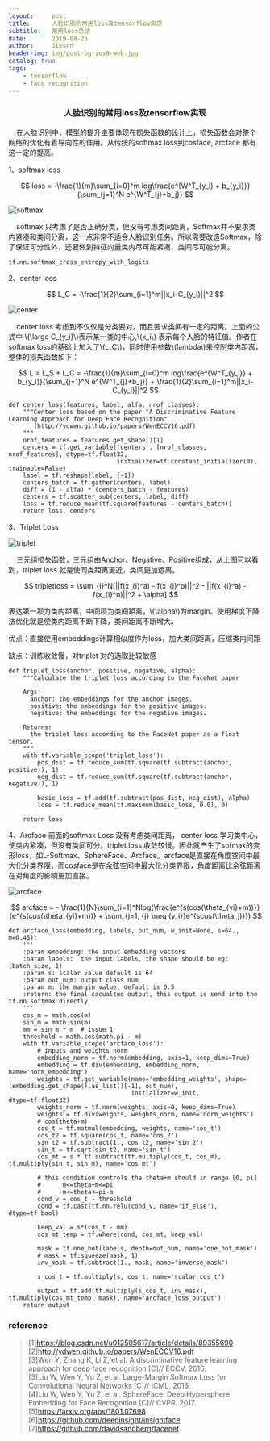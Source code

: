 ```yaml
---
layout:     post
title:      人脸识别的常用loss及tensorflow实现
subtitle:   常用loss总结
date:       2019-08-25
author:     Jieson
header-img: img/post-bg-ios9-web.jpg
catalog: true
tags:
    - tensorflow
    - face recognition
---
```

### <center>人脸识别的常用loss及tensorflow实现</center>
&#160;&#160;&#160;&#160;在人脸识别中，模型的提升主要体现在损失函数的设计上，损失函数会对整个网络的优化有着导向性的作用。从传统的softmax loss到cosface, arcface 都有这一定的提高。

1、softmax loss

$$
loss = -\frac{1}{m}\sum_{i=0}^m log\frac{e^{W^T_{y_i} + b_{y_i}}}{\sum_{j=1}^N e^{W^T_{j}+b_j}}
$$

![softmax](https://note.youdao.com/yws/api/personal/file/WEB609552c3c1972fbc40642cf3f7c752e2?method=download&shareKey=87d9648040232ac180ce0f5130bba49a)

&#160;&#160;&#160;&#160;softmax 只考虑了是否正确分类，但没有考虑类间距离，Softmax并不要求类内紧凑和类间分离，这一点非常不适合人脸识别任务。所以需要改造Softmax，除了保证可分性外，还要做到特征向量类内尽可能紧凑，类间尽可能分离。
```
tf.nn.softmax_cross_entropy_with_logits
```
2、center loss

$$
L_C = -\frac{1}{2}\sum_{i=1}^m||x_i-C_{y_i}||^2
$$

![center](https://note.youdao.com/yws/api/personal/file/WEBa45702108fbbc3a07eba23767681bc73?method=download&shareKey=4a45d57af0cd2593c315adfbac1be3c6)

&#160;&#160;&#160;&#160;center loss 考虑到不仅仅是分类要对，而且要求类间有一定的距离。上面的公式中
\\(\large C_{y_i}\\)表示某一类的中心,\\(x_i\\) 表示每个人脸的特征值。作者在softmax loss的基础上加入了\\(L_C\\)，同时使用参数\\(lambda\\)来控制类内距离，整体的损失函数如下：

$$
L = L_S + L_C = -\frac{1}{m}\sum_{i=0}^m log\frac{e^{W^T_{y_i}} + b_{y_i}}{\sum_{j=1}^N e^{W^T_{j}+b_j}} + \frac{1}{2}\sum_{i=1}^m||x_i-C_{y_i}||^2
$$

```
def center_loss(features, label, alfa, nrof_classes):
    """Center loss based on the paper "A Discriminative Feature Learning Approach for Deep Face Recognition"
       (http://ydwen.github.io/papers/WenECCV16.pdf)
    """
    nrof_features = features.get_shape()[1]
    centers = tf.get_variable('centers', [nrof_classes, nrof_features], dtype=tf.float32,
                              initializer=tf.constant_initializer(0), trainable=False)
    label = tf.reshape(label, [-1])
    centers_batch = tf.gather(centers, label)
    diff = (1 - alfa) * (centers_batch - features)
    centers = tf.scatter_sub(centers, label, diff)
    loss = tf.reduce_mean(tf.square(features - centers_batch))
    return loss, centers
```

3、Triplet Loss

![triplet](https://note.youdao.com/yws/api/personal/file/WEB178d4497e7a1410d86ab55d074c8c2a1?method=download&shareKey=2e40a3cb957c7adcc6ef75577f974c4e)

&#160;&#160;&#160;&#160;三元组损失函数，三元组由Anchor、Negative、Positive组成，从上图可以看到，triplet loss 就是使同类距离更近，类间更加远离。

$$
tripletloss = \sum_{i}^N[||f(x_{i}^a) - f(x_{i}^p)||^2 - ||f(x_{i}^a) - f(x_{i}^n)||^2 + \alpha]
$$

表达第一项为类内距离，中间项为类间距离，\\(\alpha\\)为margin。使用梯度下降法优化就是使类内距离不断下降，类间距离不断增大。

优点：直接使用embeddings计算相似度作为loss，加大类间距离，压缩类内间距

缺点：训练收敛慢，对triplet 对的选取比较敏感

```
def triplet_loss(anchor, positive, negative, alpha):
    """Calculate the triplet loss according to the FaceNet paper

    Args:
      anchor: the embeddings for the anchor images.
      positive: the embeddings for the positive images.
      negative: the embeddings for the negative images.

    Returns:
      the triplet loss according to the FaceNet paper as a float tensor.
    """
    with tf.variable_scope('triplet_loss'):
        pos_dist = tf.reduce_sum(tf.square(tf.subtract(anchor, positive)), 1)
        neg_dist = tf.reduce_sum(tf.square(tf.subtract(anchor, negative)), 1)

        basic_loss = tf.add(tf.subtract(pos_dist, neg_dist), alpha)
        loss = tf.reduce_mean(tf.maximum(basic_loss, 0.0), 0)

    return loss
```

4、Arcface
前面的softmax Loss 没有考虑类间距离， center loss 学习类中心，使类内紧凑，但没有类间可分。triplet loss 收敛较慢。因此就产生了sofmax的变形loss，如L-Softmax、SphereFace、Arcface。arcface是直接在角度空间中最大化分类界限，而cosface是在余弦空间中最大化分类界限，角度距离比余弦距离在对角度的影响更加直接。

![arcface](https://note.youdao.com/yws/api/personal/file/WEB7137d913f307c97ced07c50f96b4f2ef?method=download&shareKey=d572ca0285212f680612e6df0e8e53d7)

$$
arcface = - \frac{1}{N}\sum_{i=1}^Nlog(\frac{e^{s(cos(\theta_{yi}+m))}}{e^{s(cos(\theta_{yi}+m))} + \sum_{j=1, {j} \neq {y_i}}e^{scos(\theta_j)}})
$$

```
def arcface_loss(embedding, labels, out_num, w_init=None, s=64., m=0.45):
    '''
    :param embedding: the input embedding vectors
    :param labels:  the input labels, the shape should be eg: (batch_size, 1)
    :param s: scalar value default is 64
    :param out_num: output class num
    :param m: the margin value, default is 0.5
    :return: the final cacualted output, this output is send into the tf.nn.softmax directly
    '''
    cos_m = math.cos(m)
    sin_m = math.sin(m)
    mm = sin_m * m  # issue 1
    threshold = math.cos(math.pi - m)
    with tf.variable_scope('arcface_loss'):
        # inputs and weights norm
        embedding_norm = tf.norm(embedding, axis=1, keep_dims=True)
        embedding = tf.div(embedding, embedding_norm, name='norm_embedding')
        weights = tf.get_variable(name='embedding_weights', shape=(embedding.get_shape().as_list()[-1], out_num),
                                  initializer=w_init, dtype=tf.float32)
        weights_norm = tf.norm(weights, axis=0, keep_dims=True)
        weights = tf.div(weights, weights_norm, name='norm_weights')
        # cos(theta+m)
        cos_t = tf.matmul(embedding, weights, name='cos_t')
        cos_t2 = tf.square(cos_t, name='cos_2')
        sin_t2 = tf.subtract(1., cos_t2, name='sin_2')
        sin_t = tf.sqrt(sin_t2, name='sin_t')
        cos_mt = s * tf.subtract(tf.multiply(cos_t, cos_m), tf.multiply(sin_t, sin_m), name='cos_mt')

        # this condition controls the theta+m should in range [0, pi]
        #      0<=theta+m<=pi
        #     -m<=theta<=pi-m
        cond_v = cos_t - threshold
        cond = tf.cast(tf.nn.relu(cond_v, name='if_else'), dtype=tf.bool)

        keep_val = s*(cos_t - mm)
        cos_mt_temp = tf.where(cond, cos_mt, keep_val)

        mask = tf.one_hot(labels, depth=out_num, name='one_hot_mask')
        # mask = tf.squeeze(mask, 1)
        inv_mask = tf.subtract(1., mask, name='inverse_mask')

        s_cos_t = tf.multiply(s, cos_t, name='scalar_cos_t')

        output = tf.add(tf.multiply(s_cos_t, inv_mask), tf.multiply(cos_mt_temp, mask), name='arcface_loss_output')
    return output
```

### reference
> [1]https://blog.csdn.net/u012505617/article/details/89355690<br>
> [2]http://ydwen.github.io/papers/WenECCV16.pdf<br>
> [3]Wen Y, Zhang K, Li Z, et al. A discriminative feature learning approach for deep face recognition [C]// ECCV, 2016.<br>
> [3]Liu W, Wen Y, Yu Z, et al. Large-Margin Softmax Loss for Convolutional Neural Networks [C]// ICML, 2016.<br>
> [4]Liu W, Wen Y, Yu Z, et al. SphereFace: Deep Hypersphere Embedding for Face Recognition [C]// CVPR. 2017.<br>
> [5]https://arxiv.org/abs/1801.07698<br>
> [6]https://github.com/deepinsight/insightface<br>
> [7]https://github.com/davidsandberg/facenet<br>
